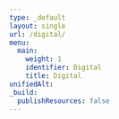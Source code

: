 ```yaml
---
type: _default
layout: single
url: /digital/
menu:
  main:
    weight: 1
    identifier: Digital
    title: Digital
unifiedAlt: 
_build:
  publishResources: false
---
```

